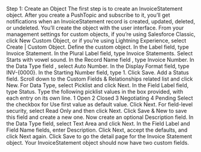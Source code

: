 Step 1: Create an Object
The first step is to create an InvoiceStatement object.
After you create a PushTopic and subscribe to it, you’ll get notifications when an InvoiceStatement record is created, updated, deleted, or undeleted. You’ll create the object with the user interface.
From your management settings for custom objects, if you’re using Salesforce Classic, click New Custom Object, or if you’re using Lightning Experience, select Create | Custom Object.
Define the custom object.
In the Label field, type Invoice Statement.
In the Plural Label field, type Invoice Statements.
Select Starts with vowel sound.
In the Record Name field , type Invoice Number.
In the Data Type field , select Auto Number.
In the Display Format field, type INV-{0000}.
In the Starting Number field, type 1.
Click Save.
Add a Status field.
Scroll down to the Custom Fields & Relationships related list and click New.
For Data Type, select Picklist and click Next.
In the Field Label field, type Status.
Type the following picklist values in the box provided, with each entry on its own line.
1
Open
2
Closed
3
Negotiating
4
Pending
Select the checkbox for Use first value as default value.
Click Next.
For field-level security, select Read Only and then click Next.
Click Save & New to save this field and create a new one.
Now create an optional Description field.
In the Data Type field, select Text Area and click Next.
In the Field Label and Field Name fields, enter Description.
Click Next, accept the defaults, and click Next again.
Click Save to go the detail page for the Invoice Statement object.
Your InvoiceStatement object should now have two custom fields.
